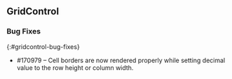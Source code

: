 ## GridControl

### Bug Fixes
{:#gridcontrol-bug-fixes}

* \#170979 – Cell borders are now rendered properly while setting decimal value to the row height or column width.

